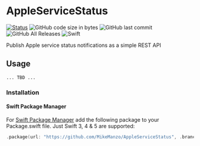 # AppleServiceStatus

[![Status](https://travis-ci.org/MikeManzo/Ansi.svg?branch=master)](https://travis-ci.org/MikeManzo/AppleServiceStatus)
![GitHub code size in bytes](https://img.shields.io/github/languages/code-size/mikemanzo/AppleServiceStatussvg)
![GitHub last commit](https://img.shields.io/github/last-commit/MikeManzo/AppleServiceStatus.svg)
![GitHub All Releases](https://img.shields.io/github/downloads/MikeManzo/AppleServiceStatus/total.svg)
![Swift](https://img.shields.io/badge/%20in-swift%205.1-orange.svg)

Publish Apple service status notifications as a simple REST API

## Usage

```
... TBD ...
```

### Installation

#### Swift Package Manager

For [Swift Package Manager](https://swift.org/package-manager/) add the following package to your Package.swift file. Just Swift 3, 4 & 5 are supported:

``` Swift
.package(url: "https://github.com/MikeManzo/AppleServiceStatus", .branch("master")),
```
